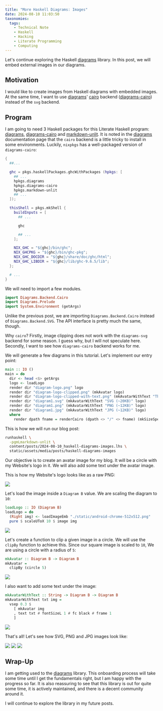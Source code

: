 ```yaml
---
title: "More Haskell Diagrams: Images"
date: 2024-08-10 11:03:50
taxonomies:
  tags:
    - Technical Note
    - Haskell
    - Hacking
    - Literate Programming
    - Computing
---
```


Let's continue exploring the Haskell [diagrams] library. In this post, we will
embed external images in our diagrams.

<!-- more -->

## Motivation

I would like to create images from Haskell diagrams with embedded images. At the
same time, I want to use [diagrams]' [cairo] backend ([diagrams-cairo]) instead
of the `svg` backend.

## Program

I am going to need 3 Haskell packages for this Literate Haskell program:
[diagrams], [diagrams-cairo] and [markdown-unlit]. It is noted in the [diagrams]
documentation page that the `cairo` backend is a little tricky to install in
some environments. Luckily, `nixpkgs` has a well-packaged version of
`diagrams-cairo`:

```nix
{
  ##...

  ghc = pkgs.haskellPackages.ghcWithPackages (hpkgs: [
    ## ...
    hpkgs.diagrams
    hpkgs.diagrams-cairo
    hpkgs.markdown-unlit
    ## ...
  ]);

  thisShell = pkgs.mkShell {
    buildInputs = [
      ## ...

      ghc

      ## ...
    ];

    NIX_GHC = "${ghc}/bin/ghc";
    NIX_GHCPKG = "${ghc}/bin/ghc-pkg";
    NIX_GHC_DOCDIR = "${ghc}/share/doc/ghc/html";
    NIX_GHC_LIBDIR = "${ghc}/lib/ghc-9.6.5/lib";
  };

  # ...
}
```

We will need to import a few modules.

```haskell
import Diagrams.Backend.Cairo
import Diagrams.Prelude
import System.Environment (getArgs)
```

Unlike the previous post, we are importing `Diagrams.Backend.Cairo` instead of
`Diagrams.Backend.SVG`. The API interface is pretty much the same, though.

Why `cairo`? Firstly, image clipping does not work with the `diagrams-svg`
backend for some reason. I guess why, but I will not speculate here. Secondly, I
want to see how `diagrams-cairo` backend works for me.

We will generate a few diagrams in this tutorial. Let's implement our entry
point:

```haskell
main :: IO ()
main = do
  dir <- head <$> getArgs
  logo <- loadLogo
  render dir "diagram-logo.png" logo
  render dir "diagram-logo-clipped.png" (mkAvatar logo)
  render dir "diagram-logo-clipped-with-text.png" (mkAvatarWithText "The Negation" logo)
  render dir "diagram1.svg" (mkAvatarWithText "SVG (~20KB)" logo)
  render dir "diagram1.png" (mkAvatarWithText "PNG (~12KB)" logo)
  render dir "diagram1.jpg" (mkAvatarWithText "JPG (~12KB)" logo)
  where
    render dpath fname = renderCairo (dpath <> "/" <> fname) (mkSizeSpec2D (Just 240) Nothing) . frame 0.2
```

This is how we will run our blog post:

```sh
runhaskell \
  -pgmLmarkdown-unlit \
  content/posts/2024-08-10_haskell-diagrams-images.lhs \
  static/assets/media/posts/haskell-diagrams-images
```

Our objective is to create an avatar image for my blog. It will be a circle with
my Website's logo in it. We will also add some text under the avatar image.

This is how my Website's logo looks like as a raw PNG:

![](/android-chrome-512x512.png)

Let's load the image inside a `Diagram B` value. We are scaling the diagram to
`10`:

```haskell
loadLogo :: IO (Diagram B)
loadLogo = do
  (Right img) <- loadImageEmb "./static/android-chrome-512x512.png"
  pure $ scaleUToX 10 $ image img
```

![](/assets/media/posts/haskell-diagrams-images/diagram-logo.png)

Let's create a function to clip a given image in a circle. We will use the
`clipBy` function to achieve this. Since our square image is scaled to `10`, We
are using a circle with a radius of `5`:

```haskell
mkAvatar :: Diagram B -> Diagram B
mkAvatar =
  clipBy (circle 5)
```

![](/assets/media/posts/haskell-diagrams-images/diagram-logo-clipped.png)

I also want to add some text under the image:

```haskell
mkAvatarWithText :: String -> Diagram B -> Diagram B
mkAvatarWithText txt img =
  vsep 0.3 $
    [ mkAvatar img
    , text txt # fontSizeL 1 # fc black # frame 1
    ]
```

![](/assets/media/posts/haskell-diagrams-images/diagram-logo-clipped-with-text.png)

That's all! Let's see how SVG, PNG and JPG images look like:

<div class="flex flex-col md:flex-row justify-between">
  <img src="/assets/media/posts/haskell-diagrams-images/diagram1.svg" />
  <img src="/assets/media/posts/haskell-diagrams-images/diagram1.png" />
  <img src="/assets/media/posts/haskell-diagrams-images/diagram1.jpg" />
</div>

## Wrap-Up

I am getting used to the [diagrams] library. This onboarding process will take
some time until I get the fundamentals right, but I am happy with the progress
so far. It is also reassuring to see that this library is out for quite some
time, it is actively maintained, and there is a decent community around it.

I will continue to explore the library in my future posts.

<!-- REFERENCES -->

[diagrams]: https://diagrams.github.io
[cairo]: https://cairographics.org
[diagrams-cairo]: https://hackage.haskell.org/package/diagrams-cairo
[markdown-unlit]: https://hackage.haskell.org/package/markdown-unlit
